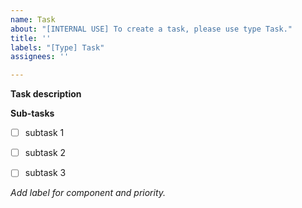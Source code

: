 ```yaml
---
name: Task
about: "[INTERNAL USE] To create a task, please use type Task."
title: ''
labels: "[Type] Task"
assignees: ''

---
```


**Task description**

**Sub-tasks**
- [ ] subtask 1
- [ ] subtask 2
- [ ] subtask 3


*Add label for component and priority.*
